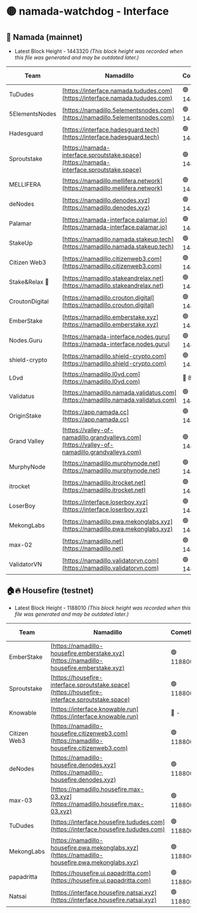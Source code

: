 # 🟡 namada-watchdog - Interface

## 🚀 Namada (mainnet)
- Latest Block Height - 1443320 *(This block height was recorded when this file was generated and may be outdated later.)*

| Team | Namadillo | CometBFT | Indexer | MASP Indexer |
|-|-|-|-|-|
| TuDudes | [https://interface.namada.tududes.com](https://interface.namada.tududes.com) | 🟢 1443301 | 🟢 1443301 | 🟢 1443301 |
| 5ElementsNodes | [https://namadillo.5elementsnodes.com](https://namadillo.5elementsnodes.com) | 🟢 1443302 | 🔴 - | 🔴 - |
| Hadesguard | [https://interface.hadesguard.tech](https://interface.hadesguard.tech) | 🟢 1443306 | 🟢 1443306 | 🟢 1443306 |
| Sproutstake | [https://namada-interface.sproutstake.space](https://namada-interface.sproutstake.space) | 🟢 1443306 | 🟢 1443306 | 🟢 1443307 |
| MELLIFERA | [https://namadillo.mellifera.network](https://namadillo.mellifera.network) | 🟢 1443307 | 🟢 1443307 | 🟢 1443307 |
| deNodes | [https://namadillo.denodes.xyz](https://namadillo.denodes.xyz) | 🟢 1443308 | 🟢 1443308 | 🟢 1443308 |
| Palamar | [https://namada-interface.palamar.io](https://namada-interface.palamar.io) | 🟢 1443309 | 🟢 1443309 | 🟢 1443308 |
| StakeUp | [https://namadillo.namada.stakeup.tech](https://namadillo.namada.stakeup.tech) | 🟢 1443309 | 🟢 1443309 | 🟢 1443309 |
| Citizen Web3 | [https://namadillo.citizenweb3.com](https://namadillo.citizenweb3.com) | 🟢 1443310 | 🔴 1430202 | 🟢 1443310 |
| Stake&Relax 🦥 | [https://namadillo.stakeandrelax.net](https://namadillo.stakeandrelax.net) | 🟢 1443310 | 🟢 1443311 | 🟢 1443311 |
| CroutonDigital | [https://namadillo.crouton.digital](https://namadillo.crouton.digital) | 🟢 1443311 | 🔴 1338918 | 🟢 1443311 |
| EmberStake | [https://namadillo.emberstake.xyz](https://namadillo.emberstake.xyz) | 🟢 1443312 | 🟢 1443312 | 🟢 1443311 |
| Nodes.Guru | [https://namada-interface.nodes.guru](https://namada-interface.nodes.guru) | 🟢 1443312 | 🟢 1443312 | 🟢 1443312 |
| shield-crypto | [https://namadillo.shield-crypto.com](https://namadillo.shield-crypto.com) | 🟢 1443313 | 🟢 1443313 | 🟢 1443313 |
| L0vd | [https://namadillo.l0vd.com](https://namadillo.l0vd.com) | 🔴 894059 | 🔴 1279323 | 🔴 894059 |
| Validatus | [https://namadillo.namada.validatus.com](https://namadillo.namada.validatus.com) | 🟢 1443314 | 🔴 1338199 | 🟢 1443314 |
| OriginStake | [https://app.namada.cc](https://app.namada.cc) | 🟢 1443315 | 🟢 1443315 | 🟢 1443315 |
| Grand Valley | [https://valley-of-namadillo.grandvalleys.com](https://valley-of-namadillo.grandvalleys.com) | 🟢 1443315 | 🟢 1443315 | 🟢 1443315 |
| MurphyNode | [https://namadillo.murphynode.net](https://namadillo.murphynode.net) | 🟢 1443315 | 🟢 1443315 | 🔴 - |
| itrocket | [https://namadillo.itrocket.net](https://namadillo.itrocket.net) | 🟢 1443316 | 🔴 1339267 | 🔴 - |
| LoserBoy | [https://interface.loserboy.xyz](https://interface.loserboy.xyz) | 🟢 1443318 | 🟢 1443317 | 🔴 - |
| MekongLabs | [https://namadillo.pwa.mekonglabs.xyz](https://namadillo.pwa.mekonglabs.xyz) | 🟢 1443319 | 🟢 1443319 | 🟢 1443318 |
| max-02 | [https://namadillo.net](https://namadillo.net) | 🟢 1443319 | 🟢 1443319 | 🟢 1443319 |
| ValidatorVN | [https://namadillo.validatorvn.com](https://namadillo.validatorvn.com) | 🟢 1443320 | 🟢 1443319 | 🟢 1443319 |

## 🏠🔥 Housefire (testnet)
- Latest Block Height - 1188010 *(This block height was recorded when this file was generated and may be outdated later.)*

| Team | Namadillo | CometBFT | Indexer | MASP Indexer |
|-|-|-|-|-|
| EmberStake | [https://namadillo-housefire.emberstake.xyz](https://namadillo-housefire.emberstake.xyz) | 🟢 1188004 | 🟢 1188004 | 🔴 1083022 |
| Sproutstake | [https://housefire-interface.sproutstake.space](https://housefire-interface.sproutstake.space) | 🟢 1188005 | 🟢 1188005 | 🟢 1188005 |
| Knowable | [https://interface.knowable.run](https://interface.knowable.run) | 🔴 - | 🔴 - | 🔴 - |
| Citizen Web3 | [https://namadillo-housefire.citizenweb3.com](https://namadillo-housefire.citizenweb3.com) | 🟢 1188005 | 🔴 1162824 | 🔴 - |
| deNodes | [https://namadillo-housefire.denodes.xyz](https://namadillo-housefire.denodes.xyz) | 🟢 1188007 | 🟢 1188007 | 🟢 1188008 |
| max-03 | [https://namadillo.housefire.max-03.xyz](https://namadillo.housefire.max-03.xyz) | 🟢 1188008 | 🟢 1188008 | 🟢 1188008 |
| TuDudes | [https://interface.housefire.tududes.com](https://interface.housefire.tududes.com) | 🟢 1188009 | 🟢 1188008 | 🟢 1188008 |
| MekongLabs | [https://namadillo-housefire.pwa.mekonglabs.xyz](https://namadillo-housefire.pwa.mekonglabs.xyz) | 🟢 1188009 | 🟢 1188009 | 🔴 1083022 |
| papadritta | [https://housefire.ui.papadritta.com](https://housefire.ui.papadritta.com) | 🟢 1188009 | 🔴 972185 | 🟢 1188009 |
| Natsai | [https://interface.housefire.natsai.xyz](https://interface.housefire.natsai.xyz) | 🟢 1188010 | 🟢 1188010 | 🟢 1188010 |

